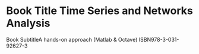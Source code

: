 # Book Title  Time Series and Networks Analysis

Book SubtitleA hands-on approach (Matlab & Octave)
ISBN978-3-031-92627-3



